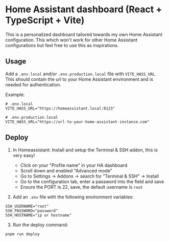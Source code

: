# Home Assistant dashboard (React + TypeScript + Vite)

This is a personalized dashboard tailored towards my own Home Assistant configuration. This which won't work for other Home Assistant configurations but feel free to use this as inspirations.

## Usage

Add a `.env.local` and/or `.env.production.local` file with `VITE_HASS_URL`. This should contain the url to your Home Assistant environment and is needed for authentication.

Example:
```
# .env.local
VITE_HASS_URL="https://homeassistant.local:8123"
```
```
# .env.production.local
VITE_HASS_URL="https://url-to-your-home-assistant-instance.com"
```

## Deploy

1. In Homeassistant: Install and setup the Terminal & SSH addon, this is very easy!
    - Click on your "Profile name" in your HA dashboard
    - Scroll down and enabled "Advanced mode"
    - Go to Settings -> Addons -> search for "Terminal & SSH" -> Install
    - Go to the configuration tab, enter a password into the field and save
    - Ensure the PORT is 22, save, the default username is `root`

2. Add an `.env` file with the following environment variables:
```
SSH_USERNAME="root"
SSH_PASSWORD="password"
SSH_HOSTNAME="ip or hostname"
```

3. Run the deploy command:
```zsh
pnpm run deploy
```
